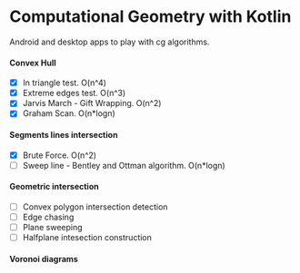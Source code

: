 # Computational Geometry with Kotlin
Android and desktop apps to play with cg algorithms.

#### Convex Hull
* [x] In triangle test. O(n^4)
* [x] Extreme edges test. O(n^3)
* [x] Jarvis March - Gift Wrapping. O(n^2)
* [x] Graham Scan. O(n*logn)

#### Segments lines intersection
* [x] Brute Force. O(n^2)
* [ ] Sweep line - Bentley and Ottman algorithm. O(n*logn)

#### Geometric intersection
* [ ] Convex polygon intersection detection
* [ ] Edge chasing
* [ ] Plane sweeping
* [ ] Halfplane intesection construction

#### Voronoi diagrams
